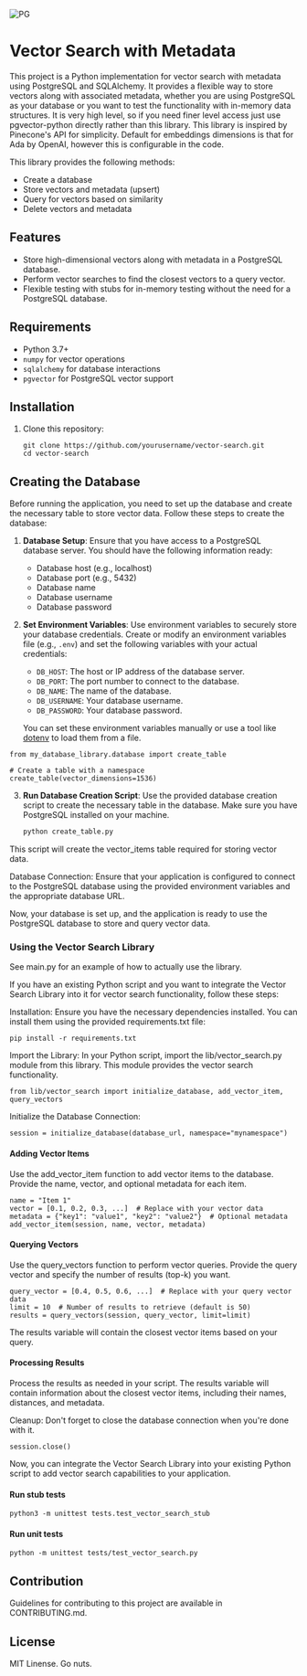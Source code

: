 
![PG](https://github.com/UpMortem/simple-pgvector-python/assets/469387/cd47dd3e-d8ae-44f7-a074-aa2c146a518b)

# Vector Search with Metadata

This project is a Python implementation for vector search with metadata using PostgreSQL and SQLAlchemy. It provides a flexible way to store vectors along with associated metadata, whether you are using PostgreSQL as your database or you want to test the functionality with in-memory data structures. It is very high level, so if you need finer level access just use pgvector-python directly rather than this library. This library is inspired by Pinecone's API for simplicity. Default for embeddings dimensions is that for Ada by OpenAI, however this is configurable in the code.

This library provides the following methods:
- Create a database
- Store vectors and metadata (upsert)
- Query for vectors based on similarity
- Delete vectors and metadata

## Features

- Store high-dimensional vectors along with metadata in a PostgreSQL database.
- Perform vector searches to find the closest vectors to a query vector.
- Flexible testing with stubs for in-memory testing without the need for a PostgreSQL database.

## Requirements

- Python 3.7+
- `numpy` for vector operations
- `sqlalchemy` for database interactions
- `pgvector` for PostgreSQL vector support

## Installation

1. Clone this repository:
   ```shell
   git clone https://github.com/yourusername/vector-search.git
   cd vector-search
   ```

## Creating the Database

Before running the application, you need to set up the database and create the necessary table to store vector data. Follow these steps to create the database:

1. **Database Setup**: Ensure that you have access to a PostgreSQL database server. You should have the following information ready:
   - Database host (e.g., localhost)
   - Database port (e.g., 5432)
   - Database name
   - Database username
   - Database password

2. **Set Environment Variables**: Use environment variables to securely store your database credentials. Create or modify an environment variables file (e.g., `.env`) and set the following variables with your actual credentials:
   - `DB_HOST`: The host or IP address of the database server.
   - `DB_PORT`: The port number to connect to the database.
   - `DB_NAME`: The name of the database.
   - `DB_USERNAME`: Your database username.
   - `DB_PASSWORD`: Your database password.

   You can set these environment variables manually or use a tool like [dotenv](https://pypi.org/project/python-dotenv/) to load them from a file.

```
from my_database_library.database import create_table

# Create a table with a namespace
create_table(vector_dimensions=1536)
```

3. **Run Database Creation Script**: Use the provided database creation script to create the necessary table in the database. Make sure you have PostgreSQL installed on your machine.

   ```bash
   python create_table.py
   ```

This script will create the vector_items table required for storing vector data.

Database Connection: Ensure that your application is configured to connect to the PostgreSQL database using the provided environment variables and the appropriate database URL.

Now, your database is set up, and the application is ready to use the PostgreSQL database to store and query vector data.

### Using the Vector Search Library
See main.py for an example of how to actually use the library.

If you have an existing Python script and you want to integrate the Vector Search Library into it for vector search functionality, follow these steps:

Installation: Ensure you have the necessary dependencies installed. You can install them using the provided requirements.txt file:

```
pip install -r requirements.txt
```

Import the Library: In your Python script, import the lib/vector_search.py module from this library. This module provides the vector search functionality.

```
from lib/vector_search import initialize_database, add_vector_item, query_vectors
```

Initialize the Database Connection: 

```
session = initialize_database(database_url, namespace="mynamespace")
```

#### Adding Vector Items
Use the add_vector_item function to add vector items to the database. Provide the name, vector, and optional metadata for each item.

```
name = "Item 1"
vector = [0.1, 0.2, 0.3, ...]  # Replace with your vector data
metadata = {"key1": "value1", "key2": "value2"}  # Optional metadata
add_vector_item(session, name, vector, metadata)
```

#### Querying Vectors
Use the query_vectors function to perform vector queries. Provide the query vector and specify the number of results (top-k) you want.

```
query_vector = [0.4, 0.5, 0.6, ...]  # Replace with your query vector data
limit = 10  # Number of results to retrieve (default is 50)
results = query_vectors(session, query_vector, limit=limit)
```

The results variable will contain the closest vector items based on your query.

#### Processing Results
Process the results as needed in your script. The results variable will contain information about the closest vector items, including their names, distances, and metadata.

Cleanup: Don't forget to close the database connection when you're done with it.

```
session.close()
```

Now, you can integrate the Vector Search Library into your existing Python script to add vector search capabilities to your application.

#### Run stub tests
```
python3 -m unittest tests.test_vector_search_stub
```

#### Run unit tests
```
python -m unittest tests/test_vector_search.py
```

## Contribution
Guidelines for contributing to this project are available in CONTRIBUTING.md.

## License
MIT Linense. Go nuts.
